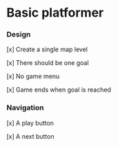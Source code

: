 # Basic platformer

### Design 

[x] Create a single map level 

[x] There should be one goal 

[x] No game menu

[x] Game ends when goal is reached


### Navigation

[x] A play button

[x] A next button
